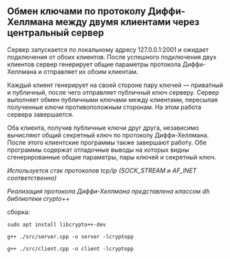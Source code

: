 ## Обмен ключами по протоколу Диффи-Хеллмана между двумя клиентами через центральный сервер

Сервер запускается по локальному адресу 127.0.0.1:2001 и ожидает подключения от обоих клиентов. 
После успешного подключения двух клиентов сервер генерирует общие параметры протокола Диффи-Хеллмана и отправляет их обоим клиентам.

Каждый клиент генерирует на своей стороне пару ключей — приватный и публичный, после чего отправляет публичный ключ серверу. 
Сервер выполняет обмен публичными ключами между клиентами, пересылая полученные ключи противоположным сторонам. На этом работа сервера завершается.

Оба клиента, получив публичные ключи друг друга, независимо вычисляют общий секретный ключ по протоколу Диффи-Хеллмана. 
После этого клиентские программы также завершают работу. Обе программы содержат отладочные выводы на которых видны сгенерированные общие параметры,
пары ключей и секретный ключ.

*Используется стэк протоколов tcp/ip (SOCK_STREAM и AF_INET соответственно)*

*Реализация протокола Диффи-Хеллмана представлена классом dh библиотеки crypto++*

сборка:

```sudo apt install libcrypto++-dev```

```g++ ./src/server.cpp -o server -lcryptopp```

```g++ ./src/client.cpp -o client -lcryptopp```

